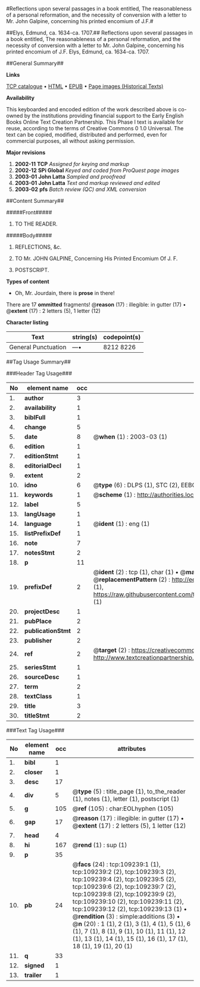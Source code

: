 #Reflections upon several passages in a book entitled, The reasonableness of a personal reformation, and the necessity of conversion with a letter to Mr. John Galpine, concerning his printed encomium of J.F.#

##Elys, Edmund, ca. 1634-ca. 1707.##
Reflections upon several passages in a book entitled, The reasonableness of a personal reformation, and the necessity of conversion with a letter to Mr. John Galpine, concerning his printed encomium of J.F.
Elys, Edmund, ca. 1634-ca. 1707.

##General Summary##

**Links**

[TCP catalogue](http://www.ota.ox.ac.uk/tcp/)  • 
[HTML](http://tei.it.ox.ac.uk/tcp/Texts-HTML/free/A39/A39367.html)  • 
[EPUB](http://tei.it.ox.ac.uk/tcp/Texts-EPUB/free/A39/A39367.epub) • 
[Page images (Historical Texts)](https://data.historicaltexts.jisc.ac.uk/view?pubId=eebo-19637537e&pageId=eebo-19637537e-109239-1)

**Availability**

This keyboarded and encoded edition of the
	       work described above is co-owned by the institutions
	       providing financial support to the Early English Books
	       Online Text Creation Partnership. This Phase I text is
	       available for reuse, according to the terms of Creative
	       Commons 0 1.0 Universal. The text can be copied,
	       modified, distributed and performed, even for
	       commercial purposes, all without asking permission.

**Major revisions**

1. __2002-11__ __TCP__ *Assigned for keying and markup*
1. __2002-12__ __SPi Global__ *Keyed and coded from ProQuest page images*
1. __2003-01__ __John Latta__ *Sampled and proofread*
1. __2003-01__ __John Latta__ *Text and markup reviewed and edited*
1. __2003-02__ __pfs__ *Batch review (QC) and XML conversion*

##Content Summary##

#####Front#####

1. TO THE READER.

#####Body#####

1. REFLECTIONS, &c.

1. TO Mr. JOHN GALPINE, Concerning His Printed Encomium Of J. F.

1. POSTSCRIPT.

**Types of content**

  * Oh, Mr. Jourdain, there is **prose** in there!

There are 17 **ommitted** fragments! 
 @__reason__ (17) : illegible: in gutter (17)  •  @__extent__ (17) : 2 letters (5), 1 letter (12)

**Character listing**


|Text|string(s)|codepoint(s)|
|---|---|---|
|General Punctuation|—•|8212 8226|

##Tag Usage Summary##

###Header Tag Usage###

|No|element name|occ|attributes|
|---|---|---|---|
|1.|__author__|3||
|2.|__availability__|1||
|3.|__biblFull__|1||
|4.|__change__|5||
|5.|__date__|8| @__when__ (1) : 2003-03 (1)|
|6.|__edition__|1||
|7.|__editionStmt__|1||
|8.|__editorialDecl__|1||
|9.|__extent__|2||
|10.|__idno__|6| @__type__ (6) : DLPS (1), STC (2), EEBO-CITATION (1), OCLC (1), VID (1)|
|11.|__keywords__|1| @__scheme__ (1) : http://authorities.loc.gov/ (1)|
|12.|__label__|5||
|13.|__langUsage__|1||
|14.|__language__|1| @__ident__ (1) : eng (1)|
|15.|__listPrefixDef__|1||
|16.|__note__|7||
|17.|__notesStmt__|2||
|18.|__p__|11||
|19.|__prefixDef__|2| @__ident__ (2) : tcp (1), char (1)  •  @__matchPattern__ (2) : ([0-9\-]+):([0-9IVX]+) (1), (.+) (1)  •  @__replacementPattern__ (2) : http://eebo.chadwyck.com/downloadtiff?vid=$1&page=$2 (1), https://raw.githubusercontent.com/textcreationpartnership/Texts/master/tcpchars.xml#$1 (1)|
|20.|__projectDesc__|1||
|21.|__pubPlace__|2||
|22.|__publicationStmt__|2||
|23.|__publisher__|2||
|24.|__ref__|2| @__target__ (2) : https://creativecommons.org/publicdomain/zero/1.0/ (1), http://www.textcreationpartnership.org/docs/. (1)|
|25.|__seriesStmt__|1||
|26.|__sourceDesc__|1||
|27.|__term__|2||
|28.|__textClass__|1||
|29.|__title__|3||
|30.|__titleStmt__|2||


###Text Tag Usage###

|No|element name|occ|attributes|
|---|---|---|---|
|1.|__bibl__|1||
|2.|__closer__|1||
|3.|__desc__|17||
|4.|__div__|5| @__type__ (5) : title_page (1), to_the_reader (1), notes (1), letter (1), postscript (1)|
|5.|__g__|105| @__ref__ (105) : char:EOLhyphen (105)|
|6.|__gap__|17| @__reason__ (17) : illegible: in gutter (17)  •  @__extent__ (17) : 2 letters (5), 1 letter (12)|
|7.|__head__|4||
|8.|__hi__|167| @__rend__ (1) : sup (1)|
|9.|__p__|35||
|10.|__pb__|24| @__facs__ (24) : tcp:109239:1 (1), tcp:109239:2 (2), tcp:109239:3 (2), tcp:109239:4 (2), tcp:109239:5 (2), tcp:109239:6 (2), tcp:109239:7 (2), tcp:109239:8 (2), tcp:109239:9 (2), tcp:109239:10 (2), tcp:109239:11 (2), tcp:109239:12 (2), tcp:109239:13 (1)  •  @__rendition__ (3) : simple:additions (3)  •  @__n__ (20) : 1 (1), 2 (1), 3 (1), 4 (1), 5 (1), 6 (1), 7 (1), 8 (1), 9 (1), 10 (1), 11 (1), 12 (1), 13 (1), 14 (1), 15 (1), 16 (1), 17 (1), 18 (1), 19 (1), 20 (1)|
|11.|__q__|33||
|12.|__signed__|1||
|13.|__trailer__|1||
